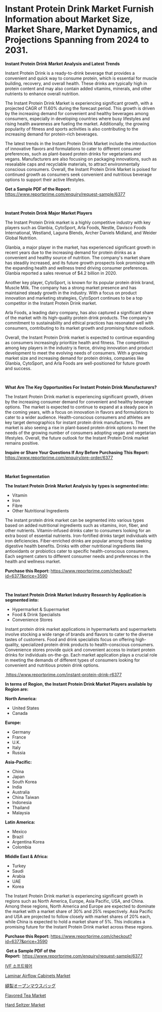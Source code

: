 <p><h1>Instant Protein Drink Market Furnish Information about Market Size, Market Share, Market Dynamics, and Projections Spanning from 2024 to 2031.</h1></p><p><strong>Instant Protein Drink Market Analysis and Latest Trends</strong></p>
<p><p>Instant Protein Drink is a ready-to-drink beverage that provides a convenient and quick way to consume protein, which is essential for muscle building, recovery, and overall health. These drinks are typically high in protein content and may also contain added vitamins, minerals, and other nutrients to enhance overall nutrition.</p><p>The Instant Protein Drink Market is experiencing significant growth, with a projected CAGR of 11.60% during the forecast period. This growth is driven by the increasing demand for convenient and healthy beverages among consumers, especially in developing countries where busy lifestyles and rising health awareness are fueling the market. Additionally, the growing popularity of fitness and sports activities is also contributing to the increasing demand for protein-rich beverages.</p><p>The latest trends in the Instant Protein Drink Market include the introduction of innovative flavors and formulations to cater to different consumer preferences, such as plant-based protein drinks for vegetarians and vegans. Manufacturers are also focusing on packaging innovations, such as resealable caps and recyclable materials, to attract environmentally conscious consumers. Overall, the Instant Protein Drink Market is poised for continued growth as consumers seek convenient and nutritious beverage options to support their active lifestyles.</p></p>
<p><strong>Get a Sample PDF of the Report:&nbsp;</strong> <a href="https://www.reportprime.com/enquiry/request-sample/6377">https://www.reportprime.com/enquiry/request-sample/6377</a></p>
<p>&nbsp;</p>
<p><strong>Instant Protein Drink Major Market Players</strong></p>
<p><p>The Instant Protein Drink market is a highly competitive industry with key players such as Glanbia, CytoSport, Arla Foods, Nestle, Davisco Foods International, Westland, Laguna Blends, Archer Daniels Midland, and Weider Global Nutrition. </p><p>Glanbia, a major player in the market, has experienced significant growth in recent years due to the increasing demand for protein drinks as a convenient and healthy source of nutrition. The company's market share has steadily increased, and its future growth prospects look promising with the expanding health and wellness trend driving consumer preferences. Glanbia reported a sales revenue of $4.2 billion in 2020.</p><p>Another key player, CytoSport, is known for its popular protein drink brand, Muscle Milk. The company has a strong market presence and has maintained steady growth in the industry. With a focus on product innovation and marketing strategies, CytoSport continues to be a top competitor in the Instant Protein Drink market.</p><p>Arla Foods, a leading dairy company, has also captured a significant share of the market with its high-quality protein drink products. The company's commitment to sustainability and ethical practices has resonated well with consumers, contributing to its market growth and promising future outlook.</p><p>Overall, the Instant Protein Drink market is expected to continue expanding as consumers increasingly prioritize health and fitness. The competition among key players in the industry is fierce, driving innovation and product development to meet the evolving needs of consumers. With a growing market size and increasing demand for protein drinks, companies like Glanbia, CytoSport, and Arla Foods are well-positioned for future growth and success.</p></p>
<p>&nbsp;</p>
<p><strong>What Are The Key Opportunities For Instant Protein Drink Manufacturers?</strong></p>
<p><p>The Instant Protein Drink market is experiencing significant growth, driven by the increasing consumer demand for convenient and healthy beverage options. The market is expected to continue to expand at a steady pace in the coming years, with a focus on innovation in flavors and formulations to cater to a wider audience. Health-conscious consumers and athletes are key target demographics for instant protein drink manufacturers. The market is also seeing a rise in plant-based protein drink options to meet the needs of the growing number of consumers adopting vegan and vegetarian lifestyles. Overall, the future outlook for the Instant Protein Drink market remains positive.</p></p>
<p><strong>Inquire or Share Your Questions If Any Before Purchasing This Report:</strong> <a href="https://www.reportprime.com/enquiry/pre-order/6377">https://www.reportprime.com/enquiry/pre-order/6377</a></p>
<p>&nbsp;</p>
<p><strong>Market Segmentation</strong></p>
<p><strong>The Instant Protein Drink Market Analysis by types is segmented into:</strong></p>
<p><ul><li>Vitamin</li><li>Iron</li><li>Fibre</li><li>Other Nutritional Ingredients</li></ul></p>
<p><p>The instant protein drink market can be segmented into various types based on added nutritional ingredients such as vitamins, iron, fiber, and other nutrients. Vitamin-infused drinks cater to consumers looking for an extra boost of essential nutrients. Iron-fortified drinks target individuals with iron deficiencies. Fiber-enriched drinks are popular among those seeking digestive health benefits. Drinks with other nutritional ingredients like antioxidants or probiotics cater to specific health-conscious consumers. Each segment caters to different consumer needs and preferences in the health and wellness market.</p></p>
<p><strong>Purchase this Report:&nbsp;</strong><a href="https://www.reportprime.com/checkout?id=6377&price=3590">https://www.reportprime.com/checkout?id=6377&price=3590</a></p>
<p>&nbsp;</p>
<p><strong>The Instant Protein Drink Market Industry Research by Application is segmented into:</strong></p>
<p><ul><li>Hypermarket & Supermarket</li><li>Food & Drink Specialists</li><li>Convenience Stores</li></ul></p>
<p><p>Instant protein drink market applications in hypermarkets and supermarkets involve stocking a wide range of brands and flavors to cater to the diverse tastes of customers. Food and drink specialists focus on offering high-quality, specialized protein drink products to health-conscious consumers. Convenience stores provide quick and convenient access to instant protein drinks for individuals on-the-go. Each market application plays a crucial role in meeting the demands of different types of consumers looking for convenient and nutritious protein drink options.</p></p>
<p><a href="https://www.reportprime.com/instant-protein-drink-r6377">&nbsp;https://www.reportprime.com/instant-protein-drink-r6377</a></p>
<p><strong>In terms of Region, the Instant Protein Drink Market Players available by Region are:</strong></p>
<p>
    <p> <strong> North America: </strong>
        <ul>
            <li>United States</li>
            <li>Canada</li>
        </ul>
        </p> 
    <p> <strong> Europe: </strong>
        <ul>
            <li>Germany</li>
            <li>France</li>
            <li>U.K.</li>
            <li>Italy</li>
            <li>Russia</li>
        </ul>
        </p> 
    <p> <strong> Asia-Pacific: </strong>
        <ul>
            <li>China</li>
            <li>Japan</li>
            <li>South Korea</li>
            <li>India</li>
            <li>Australia</li>
            <li>China Taiwan</li>
            <li>Indonesia</li>
            <li>Thailand</li>
            <li>Malaysia</li>
        </ul>
        </p> 
    <p> <strong> Latin America: </strong>
        <ul>
            <li>Mexico</li>
            <li>Brazil</li>
            <li>Argentina Korea</li>
            <li>Colombia</li>
        </ul>
        </p> 
    <p> <strong> Middle East & Africa: </strong>
        <ul>
            <li>Turkey</li>
            <li>Saudi</li>
            <li>Arabia</li>
            <li>UAE</li>
            <li>Korea</li>
        </ul>
    </p>
    </p>
<p><p>The Instant Protein Drink market is experiencing significant growth in regions such as North America, Europe, Asia Pacific, USA, and China. Among these regions, North America and Europe are expected to dominate the market with a market share of 30% and 25% respectively. Asia Pacific and USA are projected to follow closely with market shares of 20% each, while China is expected to hold a market share of 5%. This indicates a promising future for the Instant Protein Drink market across these regions.</p></p>
<p><strong>Purchase this Report: </strong><a href="https://www.reportprime.com/checkout?id=6377&price=3590">https://www.reportprime.com/checkout?id=6377&price=3590</a></p>
<p>&nbsp;<strong>Get a Sample PDF of the Report:&nbsp;&nbsp;</strong><a href="https://www.reportprime.com/enquiry/request-sample/6377">https://www.reportprime.com/enquiry/request-sample/6377</a></p>
<p><strong></strong></p>
<p><p><a href="https://medium.com/@londonacobson5656/ivf-%EC%86%8C%ED%94%84%ED%8A%B8%EC%9B%A8%EC%96%B4-%EC%8B%9C%EC%9E%A5-%EA%B8%80%EB%A1%9C%EB%B2%8C-%EB%B0%8F-%EC%A7%80%EC%97%AD-%EB%B6%84%EC%84%9D-%EC%A7%80%EC%97%AD-%EA%B5%AD%EA%B0%80-%EC%88%98%EC%A4%80%EC%9D%98-%EB%B6%84%EC%84%9D-%EB%B0%8F-%EA%B2%BD%EC%9F%81-%ED%99%98%EA%B2%BD%EC%97%90-%EC%B4%88%EC%A0%90%EC%9D%84-%EB%A7%9E%EC%B6%98-%EB%B6%84%EC%84%9D-%EB%B0%8F-%EC%98%88%EC%B8%A1-2024-2031-1446ed827f14">IVF 소프트웨어</a></p><p><a href="https://issuu.com/reportprime-2/docs/laminar-airflow-cabinets-market-size-2030.pptx">Laminar Airflow Cabinets Market</a></p><p><a href="https://medium.com/@teridactyl90/%E6%AC%A1%E3%81%AE%E6%96%87%E7%AB%A0%E3%82%92%E6%97%A5%E6%9C%AC%E8%AA%9E%E3%81%AB%E7%BF%BB%E8%A8%B3%E3%81%99%E3%82%8B%E3%81%A8-%E3%82%B0%E3%83%AD%E3%83%BC%E3%83%90%E3%83%AB%E3%81%AA%E7%B8%AB%E3%81%84%E5%8F%A3%E3%81%8C%E9%96%8B%E3%81%84%E3%81%9F%E8%A2%8B%E5%B8%82%E5%A0%B4%E3%81%AE%E3%83%88%E3%83%AC%E3%83%B3%E3%83%89-2024%E5%B9%B4%E3%81%8B%E3%82%892031%E5%B9%B4%E3%81%BE%E3%81%A7%E3%81%AE%E6%88%90%E9%95%B7%E6%A9%9F%E4%BC%9A%E3%81%A8%E8%AA%B2%E9%A1%8C%E3%81%AB%E9%96%A2%E3%81%99%E3%82%8B%E6%B4%9E%E5%AF%9F-%E3%81%AB%E3%81%AA%E3%82%8A%E3%81%BE%E3%81%99-510931bb1fcb">縫製オープンマウスバッグ</a></p><p><a href="https://github.com/susanjprice2023/Market-Research-Report-List-2/blob/main/flavored-tea-market.md">Flavored Tea Market</a></p><p><a href="https://github.com/globismark/Market-Research-Report-List-4/blob/main/hard-seltzer-market.md">Hard Seltzer Market</a></p></p>